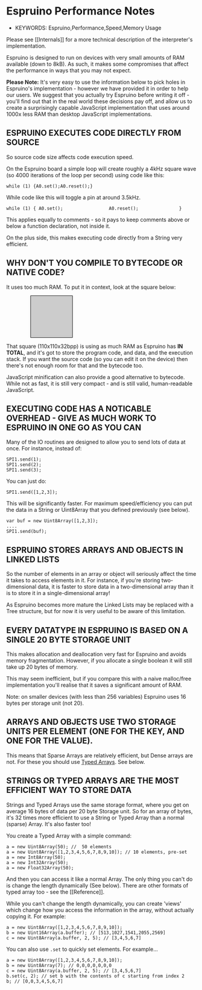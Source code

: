 <!--- Copyright (c) 2014 Gordon Williams, Pur3 Ltd. See the file LICENSE for copying permission. -->
Espruino Performance Notes
===========================

* KEYWORDS: Espruino,Performance,Speed,Memory Usage

Please see [[Internals]] for a more technical description of the interpreter's implementation.



Espruino is designed to run on devices with very small amounts of RAM available (down to 8kB). As such, it makes some compromises that affect the performance in ways that you may not expect.

**Please Note:** It's very easy to use the information below to pick holes in Espruino's implementation - however we have provided it in order to help our users. We suggest that you actually try Espruino before writing it off - you'll find out that in the real world these decisions pay off, and allow us to create a surprisingly capable JavaScript implementation that uses around 1000x less RAM than desktop JavaScript implementations.

 

ESPRUINO EXECUTES CODE DIRECTLY FROM SOURCE
--------------------------------------

So source code size affects code execution speed.

On the Espruino board a simple loop will create roughly a 4kHz square wave (so 4000 iterations of the loop per second) using code like this:

```
while (1) {A0.set();A0.reset();}
```

While code like this will toggle a pin at around 3.5kHz.

```
while (1) { A0.set();                 A0.reset();               } 
```

This applies equally to comments - so it pays to keep comments above or below a function declaration, not inside it.

On the plus side, this makes executing code directly from a String very efficient. 

 

WHY DON'T YOU COMPILE TO BYTECODE OR NATIVE CODE?
-----------------------------------------

It uses too much RAM. To put it in context, look at the square below:

 
<div style="margin-left:64px;border:1px solid black;background-color:#CCC;width:110px;height:110px"></div>
  

That square (110x110x32bpp) is using as much RAM as Espruino has **IN TOTAL**, and it's got to store the program code, and data, and the execution stack. If you want the source code (so you can edit it on the device) then there's not enough room for that and the bytecode too.

JavaScript minification can also provide a good alternative to bytecode. While not as fast, it is still very compact - and is still valid, human-readable JavaScript.

 

EXECUTING CODE HAS A NOTICABLE OVERHEAD - GIVE AS MUCH WORK TO ESPRUINO IN ONE GO AS YOU CAN
---------------------------------------------------------------------------------

Many of the IO routines are designed to allow you to send lots of data at once. For instance, instead of:

```
SPI1.send(1);
SPI1.send(2);
SPI1.send(3);
```

You can just do:

```
SPI1.send([1,2,3]);
```

This will be significantly faster. For maximum speed/efficiency you can put the data in a String or Uint8Array that you defined previously (see below).

```
var buf = new Uint8Array([1,2,3]);
....
SPI1.send(buf);
```
 

ESPRUINO STORES ARRAYS AND OBJECTS IN LINKED LISTS
--------------------------------------------

So the number of elements in an array or object will seriously affect the time it takes to access elements in it. For instance, if you're storing two-dimensional data, it is faster to store data in a two-dimensional array than it is to store it in a single-dimensional array!

As Espruino becomes more mature the Linked Lists may be replaced with a Tree structure, but for now it is very useful to be aware of this limitation.

 

EVERY DATATYPE IN ESPRUINO IS BASED ON A SINGLE 20 BYTE STORAGE UNIT
------------------------------------------------------------

This makes allocation and deallocation very fast for Espruino and avoids memory fragmentation. However, if you allocate a single boolean it will still take up 20 bytes of memory. 

This may seem inefficient, but if you compare this with a naive malloc/free implementation you'll realise that it saves a significant amount of RAM.

Note: on smaller devices (with less than 256 variables) Espruino uses 16 bytes per storage unit (not 20).

 

ARRAYS AND OBJECTS USE TWO STORAGE UNITS PER ELEMENT (ONE FOR THE KEY, AND ONE FOR THE VALUE).
----------------------------------------------------------------------------------

This means that Sparse Arrays are relatively efficient, but Dense arrays are not. For these you should use [Typed Arrays](Reference#l_Uint8Array_Uint8Array). See below.

 

STRINGS OR TYPED ARRAYS ARE THE MOST EFFICIENT WAY TO STORE DATA
--------------------------------------------------------

Strings and Typed Arrays use the same storage format, where you get on average 16 bytes of data per 20 byte Storage unit. So for an array of bytes, it's 32 times more efficient to use a String or Typed Array than a normal (sparse) Array. It's also faster too!

You create a Typed Array with a simple command:

```
a = new Uint8Array(50); //  50 elements
a = new Uint8Array([1,2,3,4,5,6,7,8,9,10]); // 10 elements, pre-set
a = new Int8Array(50);
a = new Int32Array(50);
a = new Float32Array(50);
```

And then you can access it like a normal Array. The only thing you can't do is change the length dynamically (See below). There are other formats of typed array too - see the [[Reference]].

While you can't change the length dynamically, you can create 'views' which change how you access the information in the array, without actually copying it. For example:

```
a = new Uint8Array([1,2,3,4,5,6,7,8,9,10]);
b = new Uint16Array(a.buffer); // [513,1027,1541,2055,2569]
c = new Uint8Array(a.buffer, 2, 5); // [3,4,5,6,7]
```

You can also use `.set` to quickly set elements. For example...

```
a = new Uint8Array([1,2,3,4,5,6,7,8,9,10]);
b = new Uint8Array(7); // 0,0,0,0,0,0,0
c = new Uint8Array(a.buffer, 2, 5); // [3,4,5,6,7]
b.set(c, 2); // set b with the contents of c starting from index 2
b; // [0,0,3,4,5,6,7]
```


